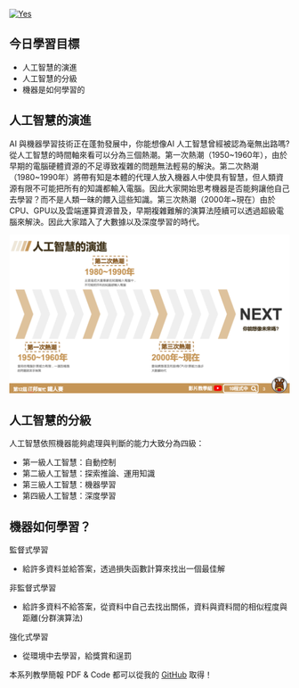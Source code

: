 
[![Yes](https://img.youtube.com/vi/zt7ZoPVrZHQ/0.jpg)](https://www.youtube.com/watch?v=zt7ZoPVrZHQ)

## 今日學習目標
- 人工智慧的演進
- 人工智慧的分級
- 機器是如何學習的


## 人工智慧的演進
AI 與機器學習技術正在蓬勃發展中，你能想像AI 人工智慧曾經被認為毫無出路嗎? 從人工智慧的時間軸來看可以分為三個熱潮。第一次熱潮（1950~1960年），由於早期的電腦硬體資源的不足導致複雜的問題無法輕易的解決。第二次熱潮（1980~1990年）將帶有知是本體的代理人放入機器人中使具有智慧，但人類資源有限不可能把所有的知識都輸入電腦。因此大家開始思考機器是否能夠讓他自己去學習？而不是人類一昧的餵入這些知識。第三次熱潮（2000年~現在）由於CPU、GPU以及雲端運算資源普及，早期複雜難解的演算法陸續可以透過超級電腦來解決。因此大家踏入了大數據以及深度學習的時代。

![](./screenshot/img2-1.png)


## 人工智慧的分級
人工智慧依照機器能夠處理與判斷的能力大致分為四級：
- 第一級人工智慧：自動控制
- 第二級人工智慧：探索推論、運用知識
- 第三級人工智慧：機器學習
- 第四級人工智慧：深度學習

## 機器如何學習？
監督式學習
- 給許多資料並給答案，透過損失函數計算來找出一個最佳解

非監督式學習
- 給許多資料不給答案，從資料中自己去找出關係，資料與資料間的相似程度與距離(分群演算法)

強化式學習
- 從環境中去學習，給獎賞和逞罰


本系列教學簡報 PDF & Code 都可以從我的 [GitHub](https://github.com/andy6804tw/2020-12th-ironman) 取得！